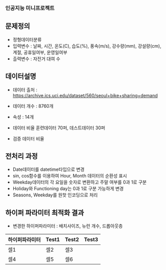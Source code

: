 <!-- info -->
### 인공지능 미니프로젝트


<!-- introduce -->
## 문제정의

  
- 정형데이터분류
- 입력변수 : 날짜, 시간, 온도(C), 습도(%), 풍속(m/s), 강수량(mm), 강설량(cm), 계절, 공휴일여부, 운영일여부	
- 츨력변수 : 자전거 대여 수


## 데이터설명
- 데이터 출처 : https://archive.ics.uci.edu/dataset/560/seoul+bike+sharing+demand
- 데이터 개수 : 8760개
- 속성 : 14개
- 데이터 비율
  훈련데이터 70퍼, 데스트데이터 30퍼
  
- 검증 데이터 비율

## 전처리 과정

- Date데이터를 datetime타입으로 변경
- sin, cos함수를 이용하여 Hour, Month 데이터의 순환성 표시
- Weekday데이터의 각 요일을 숫자로 변환하고 주말 여부를 0과 1로 구분
- Holiday와 Functioning day는 0과 1로 구분 가능하게 변경
- Seasons, Weekday를 원핫 인코딩으로 처리


## 하이퍼 파라미터 최적화 결과 

- 변경한 하이퍼파라미터 : 배치사이즈, 뉴런 개수, 드롭아웃층

| 하이퍼파라미터 | Test1 | Test2 | Test3 |
|----------------|-------|-------|-------|
| 셀1   | 셀2   | 셀3   |
| 셀4   | 셀5   | 셀6   |

